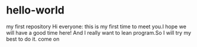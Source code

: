 # hello-world
my first repository
Hi everyone:
this is my first time to meet you.I hope we will have a good time here!
And I really want to lean program.So I will try my best to do it.
come on
